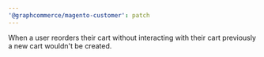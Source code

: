 ```yaml
---
'@graphcommerce/magento-customer': patch
---
```


When a user reorders their cart without interacting with their cart previously a new cart wouldn't be created.
